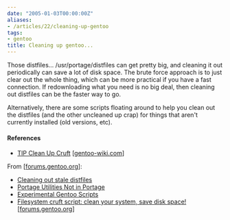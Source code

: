 ```yaml
---
date: "2005-01-03T00:00:00Z"
aliases:
- /articles/22/cleaning-up-gentoo
tags:
- gentoo
title: Cleaning up gentoo...
---
```


Those distfiles... /usr/portage/distfiles can get pretty big, and cleaning it out periodically can save a lot of disk space. The brute force approach is to just clear out the whole thing, which can be more practical if you have a fast connection. If redownloading what you need is no big deal, then cleaning out distfiles can be the faster way to go.

<!--more-->

Alternatively, there are some scripts floating around to help you clean out the distfiles (and the other uncleaned up crap) for things that aren't currently installed (old versions, etc).

#### References

* [TIP Clean Up Cruft](http://gentoo-wiki.com/TIP_Clean_Up_Cruft) <span class="attribute">[<a href="http://gentoo-wiki.com/">gentoo-wiki.com</a>]</span>

From <span class="attribute">[<a href="http://forums.gentoo.org/">forums.gentoo.org</a>]</span>:

* <a href="http://forums.gentoo.org/viewtopic-t-3011-highlight-distclean.html">Cleaning out stale distfiles</a>
* <a href="http://forums.gentoo.org/viewtopic-t-67849-highlight-distclean.html">Portage Utilities Not in Portage</a>
* <a href="http://gentooexperimental.org/script/repo/list">Experimental Gentoo Scripts</a>
* <a href="http://forums.gentoo.org/viewtopic.php?t=152618&amp;highlight=clean+distfiles">Filesystem cruft script: clean your system, save disk space!</a> <span class="attribute">[<a href="http://forums.gentoo.org/">forums.gentoo.org</a>]</span>
